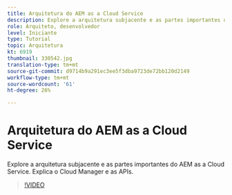 ```yaml
---
title: Arquitetura do AEM as a Cloud Service
description: Explore a arquitetura subjacente e as partes importantes do AEM as a Cloud Service. Explica o Cloud Manager e as APIs.
role: Arquiteto, desenvolvedor
level: Iniciante
type: Tutorial
topic: Arquitetura
kt: 6919
thumbnail: 330542.jpg
translation-type: tm+mt
source-git-commit: d9714b9a291ec3ee5f3dba9723de72bb120d2149
workflow-type: tm+mt
source-wordcount: '61'
ht-degree: 26%

---
```



# Arquitetura do AEM as a Cloud Service

Explore a arquitetura subjacente e as partes importantes do AEM as a Cloud Service. Explica o Cloud Manager e as APIs.

>[!VIDEO](https://video.tv.adobe.com/v/330542/?quality=12&learn=on)